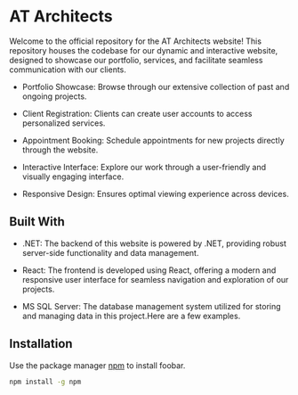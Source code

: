 # AT Architects

Welcome to the official repository for the AT Architects website! This repository houses the codebase for our dynamic and interactive website, designed to showcase our portfolio, services, and facilitate seamless communication with our clients.

- Portfolio Showcase: Browse through our extensive collection of past and ongoing projects.

- Client Registration: Clients can create user accounts to access personalized services.

- Appointment Booking: Schedule appointments for new projects directly through the website.

- Interactive Interface: Explore our work through a user-friendly and visually engaging interface.

- Responsive Design: Ensures optimal viewing experience across devices.

## Built With

- .NET: The backend of this website is powered by .NET, providing robust server-side functionality and data management.

- React: The frontend is developed using React, offering a modern and responsive user interface for seamless navigation and exploration of our projects.

- MS SQL Server: The database management system utilized for storing and managing data in this project.Here are a few examples.

## Installation

Use the package manager [npm](https://docs.npmjs.com/downloading-and-installing-node-js-and-npm) to install foobar.

```bash
npm install -g npm
